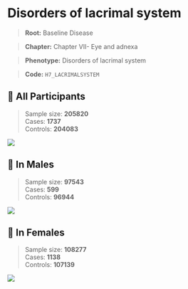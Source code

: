 # Disorders of lacrimal system

> **Root:** Baseline Disease  

> **Chapter:** Chapter VII- Eye and adnexa  

> **Phenotype:** Disorders of lacrimal system  

> **Code:** `H7_LACRIMALSYSTEM`

## 🧪 All Participants  
> Sample size: **205820**  
> Cases: **1737**  
> Controls: **204083**
<img src="/Disease/Figures/ALL/Incidence/H7_LACRIMALSYSTEM.png"/>
<CsvTable src="/Disease/Data/ALL/Incidence/COX_H7_LACRIMALSYSTEM.csv" label="🔍 View full results" />

## 👨 In Males  
> Sample size: **97543**  
> Cases: **599**  
> Controls: **96944**
<img src="/Disease/Figures/Male/Incidence/H7_LACRIMALSYSTEM.png"/>
<CsvTable src="/Disease/Data/Male/Incidence/COX_H7_LACRIMALSYSTEM.csv" label="🔍 View full results" />

## 👩 In Females  
> Sample size: **108277**  
> Cases: **1138**  
> Controls: **107139**
<img src="/Disease/Figures/Female/Incidence/H7_LACRIMALSYSTEM.png"/>
<CsvTable src="/Disease/Data/Female/Incidence/COX_H7_LACRIMALSYSTEM.csv" label="🔍 View full results" />
